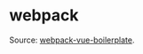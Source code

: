 # webpack

Source: [webpack-vue-boilerplate](https://github.com/oliverfindl/webpack-vue-boilerplate).
